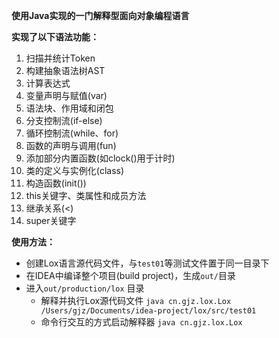 **使用Java实现的一门解释型面向对象编程语言**

**实现了以下语法功能：**
1. 扫描并统计Token
2. 构建抽象语法树AST
3. 计算表达式
4. 变量声明与赋值(var)
5. 语法块、作用域和闭包
6. 分支控制流(if-else)
7. 循环控制流(while、for)
8. 函数的声明与调用(fun)
9. 添加部分内置函数(如clock()用于计时)
10. 类的定义与实例化(class)
11. 构造函数(init())
12. this关键字、类属性和成员方法
13. 继承关系(<)
14. super关键字

**使用方法：**
+ 创建Lox语言源代码文件，与`test01`等测试文件置于同一目录下
+ 在IDEA中编译整个项目(build project)，生成`out/`目录
+ 进入`out/production/lox` 目录
  + 解释并执行Lox源代码文件 `java cn.gjz.lox.Lox /Users/gjz/Documents/idea-project/lox/src/test01`
  + 命令行交互的方式启动解释器 `java cn.gjz.lox.Lox`

